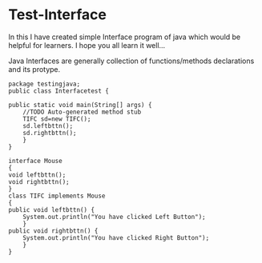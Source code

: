 # Test-Interface
In this I have created simple Interface program of java which would be helpful for learners.
I hope you all learn it well...

Java Interfaces  are generally collection of functions/methods declarations and its protype. 

	package testingjava;
	public class Interfacetest {

	public static void main(String[] args) {
		//TODO Auto-generated method stub
		TIFC sd=new TIFC();
		sd.leftbttn();
		sd.rightbttn();
		}
	}
	
	interface Mouse
	{
	void leftbttn();
	void rightbttn();
	}
	class TIFC implements Mouse
	{
	public void leftbttn() {
		System.out.println("You have clicked Left Button");
		}
	public void rightbttn() {
		System.out.println("You have clicked Right Button");
		}
	}

